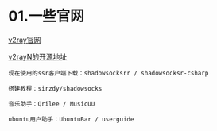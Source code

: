 01.一些官网
====
[v2ray官网](https://www.v2ray.com/)

[v2rayN的开源地址](https://github.com/2dust/v2rayN)

    
    现在使用的ssr客户端下载：shadowsocksrr / shadowsocksr-csharp

    搭建教程：sirzdy/shadowsocks

    音乐助手：Qrilee / MusicUU

    ubuntu用户助手：UbuntuBar / userguide
